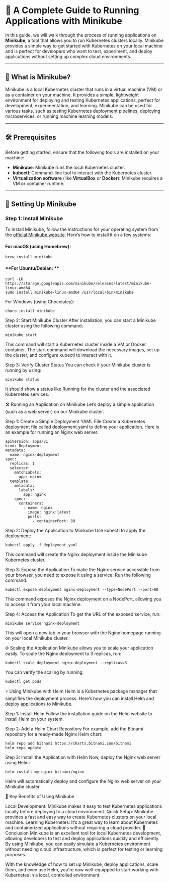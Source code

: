# 🚀 A Complete Guide to Running Applications with Minikube

In this guide, we will walk through the process of running applications on **Minikube**, a tool that allows you to run Kubernetes clusters locally. Minikube provides a simple way to get started with Kubernetes on your local machine and is perfect for developers who want to test, experiment, and deploy applications without setting up complex cloud environments.

---

## 📝 **What is Minikube?**

Minikube is a local Kubernetes cluster that runs in a virtual machine (VM) or as a container on your machine. It provides a simple, lightweight environment for deploying and testing Kubernetes applications, perfect for development, experimentation, and learning. Minikube can be used for various tasks, such as testing Kubernetes deployment pipelines, deploying microservices, or running machine learning models.

---

## 🛠️ **Prerequisites**
Before getting started, ensure that the following tools are installed on your machine:

- **Minikube**: Minikube runs the local Kubernetes cluster.
- **kubectl**: Command-line tool to interact with the Kubernetes cluster.
- **Virtualization software** (like **VirtualBox** or **Docker**): Minikube requires a VM or container runtime.

---

## 🚀 **Setting Up Minikube**

### Step 1: Install Minikube
To install Minikube, follow the instructions for your operating system from the [official Minikube website](https://minikube.sigs.k8s.io/docs/). Here’s how to install it on a few systems:

#### **For macOS (using Homebrew):**
```
brew install minikube
```
#### **For Ubuntu/Debian: **
```
curl -LO https://storage.googleapis.com/minikube/releases/latest/minikube-linux-amd64
sudo install minikube-linux-amd64 /usr/local/bin/minikube
```
For Windows (using Chocolatey):
```
choco install minikube
```
Step 2: Start Minikube Cluster
After installation, you can start a Minikube cluster using the following command:

```
minikube start
```
This command will start a Kubernetes cluster inside a VM or Docker container. The start command will download the necessary images, set up the cluster, and configure kubectl to interact with it.

Step 3: Verify Cluster Status
You can check if your Minikube cluster is running by using:

```
minikube status
```
It should show a status like Running for the cluster and the associated Kubernetes services.

🛠️ Running an Application on Minikube
Let’s deploy a simple application (such as a web server) on our Minikube cluster.

Step 1: Create a Simple Deployment YAML File
Create a Kubernetes deployment file called deployment.yaml to define your application. Here is an example for running an Nginx web server:
```
apiVersion: apps/v1
kind: Deployment
metadata:
  name: nginx-deployment
spec:
  replicas: 1
  selector:
    matchLabels:
      app: nginx
  template:
    metadata:
      labels:
        app: nginx
    spec:
      containers:
        - name: nginx
          image: nginx:latest
          ports:
            - containerPort: 80
```
Step 2: Deploy the Application to Minikube
Use kubectl to apply the deployment:

```
kubectl apply -f deployment.yaml
```
This command will create the Nginx deployment inside the Minikube Kubernetes cluster.

Step 3: Expose the Application
To make the Nginx service accessible from your browser, you need to expose it using a service. Run the following command:

```
kubectl expose deployment nginx-deployment --type=NodePort --port=80
```
This command exposes the Nginx deployment on a NodePort, allowing you to access it from your local machine.

Step 4: Access the Application
To get the URL of the exposed service, run:

```
minikube service nginx-deployment
```
This will open a new tab in your browser with the Nginx homepage running on your local Minikube cluster.

🌐 Scaling the Application
Minikube allows you to scale your application easily. To scale the Nginx deployment to 3 replicas, run:

```
kubectl scale deployment nginx-deployment --replicas=3
```
You can verify the scaling by running:

```
kubectl get pods
```
⚡ Using Minikube with Helm
Helm is a Kubernetes package manager that simplifies the deployment process. Here’s how you can install Helm and deploy applications to Minikube.

Step 1: Install Helm
Follow the installation guide on the Helm website to install Helm on your system.

Step 2: Add a Helm Chart Repository
For example, add the Bitnami repository for a ready-made Nginx Helm chart:

```
helm repo add bitnami https://charts.bitnami.com/bitnami
helm repo update
```
Step 3: Install the Application with Helm
Now, deploy the Nginx web server using Helm:

```
helm install my-nginx bitnami/nginx
```
Helm will automatically deploy and configure the Nginx web server on your Minikube cluster.

🌟 Key Benefits of Using Minikube

Local Development: Minikube makes it easy to test Kubernetes applications locally before deploying to a cloud environment.
Quick Setup: Minikube provides a fast and easy way to create Kubernetes clusters on your local machine.
Learning Kubernetes: It’s a great way to learn about Kubernetes and containerized applications without requiring a cloud provider.
🎯 Conclusion
Minikube is an excellent tool for local Kubernetes development, allowing developers to test and deploy applications quickly and efficiently. By using Minikube, you can easily simulate a Kubernetes environment without needing cloud infrastructure, which is perfect for testing or learning purposes.

With the knowledge of how to set up Minikube, deploy applications, scale them, and even use Helm, you're now well-equipped to start working with Kubernetes in a local, controlled environment.

